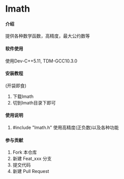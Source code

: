 # Imath

#### 介绍
提供各种数学函数，高精度，最大公约数等

#### 软件使用
使用Dev-C++5.11, TDM-GCC10.3.0


#### 安装教程
(开袋即食)
1. 下载Imath
2. 切到Imath目录下即可

#### 使用说明

1.  #include "Imath.h" 使用高精度(正负数)以及各种功能

#### 参与贡献

1.  Fork 本仓库
2.  新建 Feat_xxx 分支
3.  提交代码
4.  新建 Pull Request

